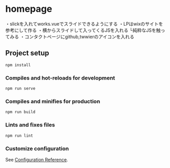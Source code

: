 # homepage
・slickを入れてworks.vueでスライドできるようにする
・LPはwixのサイトを参考にして作る
・横からスライドして入ってくるJSを入れる
└純粋なJSを触ってみる
・コンタクトページにgithub,twwierのアイコンを入れる

## Project setup
```
npm install
```

### Compiles and hot-reloads for development
```
npm run serve
```

### Compiles and minifies for production
```
npm run build
```

### Lints and fixes files
```
npm run lint
```

### Customize configuration
See [Configuration Reference](https://cli.vuejs.org/config/).

